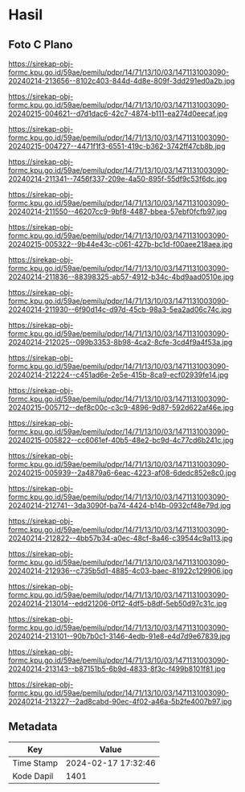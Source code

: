 # Hasil

## Foto C Plano

https://sirekap-obj-formc.kpu.go.id/59ae/pemilu/pdpr/14/71/13/10/03/1471131003090-20240214-213656--8102c403-844d-4d8e-809f-3dd291ed0a2b.jpg

https://sirekap-obj-formc.kpu.go.id/59ae/pemilu/pdpr/14/71/13/10/03/1471131003090-20240215-004621--d7d1dac6-42c7-4874-b111-ea274d0eecaf.jpg

https://sirekap-obj-formc.kpu.go.id/59ae/pemilu/pdpr/14/71/13/10/03/1471131003090-20240215-004727--4471f1f3-6551-419c-b362-3742ff47cb8b.jpg

https://sirekap-obj-formc.kpu.go.id/59ae/pemilu/pdpr/14/71/13/10/03/1471131003090-20240214-211341--7456f337-209e-4a50-895f-55df9c53f6dc.jpg

https://sirekap-obj-formc.kpu.go.id/59ae/pemilu/pdpr/14/71/13/10/03/1471131003090-20240214-211550--46207cc9-9bf8-4487-bbea-57ebf0fcfb97.jpg

https://sirekap-obj-formc.kpu.go.id/59ae/pemilu/pdpr/14/71/13/10/03/1471131003090-20240215-005322--9b44e43c-c061-427b-bc1d-f00aee218aea.jpg

https://sirekap-obj-formc.kpu.go.id/59ae/pemilu/pdpr/14/71/13/10/03/1471131003090-20240214-211836--88398325-ab57-4912-b34c-4bd9aad0510e.jpg

https://sirekap-obj-formc.kpu.go.id/59ae/pemilu/pdpr/14/71/13/10/03/1471131003090-20240214-211930--6f90d14c-d97d-45cb-98a3-5ea2ad06c74c.jpg

https://sirekap-obj-formc.kpu.go.id/59ae/pemilu/pdpr/14/71/13/10/03/1471131003090-20240214-212025--099b3353-8b98-4ca2-8cfe-3cd4f9a4f53a.jpg

https://sirekap-obj-formc.kpu.go.id/59ae/pemilu/pdpr/14/71/13/10/03/1471131003090-20240214-212224--c451ad6e-2e5e-415b-8ca9-ecf02939fe14.jpg

https://sirekap-obj-formc.kpu.go.id/59ae/pemilu/pdpr/14/71/13/10/03/1471131003090-20240215-005712--def8c00c-c3c9-4896-9d87-592d622af46e.jpg

https://sirekap-obj-formc.kpu.go.id/59ae/pemilu/pdpr/14/71/13/10/03/1471131003090-20240215-005822--cc6061ef-40b5-48e2-bc9d-4c77cd6b241c.jpg

https://sirekap-obj-formc.kpu.go.id/59ae/pemilu/pdpr/14/71/13/10/03/1471131003090-20240215-005939--2a4879a6-6eac-4223-af08-6dedc852e8c0.jpg

https://sirekap-obj-formc.kpu.go.id/59ae/pemilu/pdpr/14/71/13/10/03/1471131003090-20240214-212741--3da3090f-ba74-4424-b14b-0932cf48e79d.jpg

https://sirekap-obj-formc.kpu.go.id/59ae/pemilu/pdpr/14/71/13/10/03/1471131003090-20240214-212822--4bb57b34-a0ec-48cf-8a46-c39544c9a113.jpg

https://sirekap-obj-formc.kpu.go.id/59ae/pemilu/pdpr/14/71/13/10/03/1471131003090-20240214-212936--c735b5d1-4885-4c03-baec-81922c129906.jpg

https://sirekap-obj-formc.kpu.go.id/59ae/pemilu/pdpr/14/71/13/10/03/1471131003090-20240214-213014--edd21206-0f12-4df5-b8df-5eb50d97c31c.jpg

https://sirekap-obj-formc.kpu.go.id/59ae/pemilu/pdpr/14/71/13/10/03/1471131003090-20240214-213101--90b7b0c1-3146-4edb-91e8-e4d7d9e67839.jpg

https://sirekap-obj-formc.kpu.go.id/59ae/pemilu/pdpr/14/71/13/10/03/1471131003090-20240214-213143--b87151b5-6b9d-4833-8f3c-f499b8101f81.jpg

https://sirekap-obj-formc.kpu.go.id/59ae/pemilu/pdpr/14/71/13/10/03/1471131003090-20240214-213227--2ad8cabd-90ec-4f02-a46a-5b2fe4007b97.jpg


## Metadata

| Key        | Value               |
| ---------- | ------------------- |
| Time Stamp | 2024-02-17 17:32:46 |
| Kode Dapil | 1401                |




